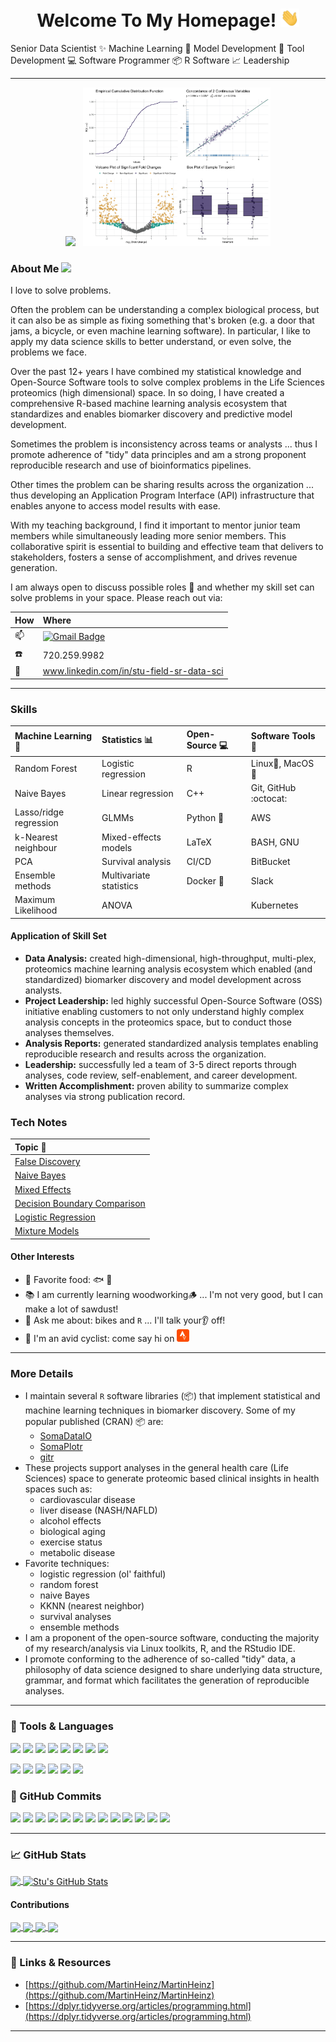 
<h1 align="center">
Welcome To My Homepage! <img src="https://raw.githubusercontent.com/stufield/stufield/main/wave.gif" width="30px">
</h1>


Senior Data Scientist ✨ Machine Learning 🚀 Model Development 🔧 Tool Development 💻 Software Programmer 📦 R Software 📈 Leadership

-----------------

<!--
GIFs:
<img src="https://media.giphy.com/media/v1.Y2lkPTc5MGI3NjExcnlzMnJnZnltb21mcmcxN2hlajhtcXJsbTVwNHl5M2w0ODU4MzFkbCZlcD12MV9pbnRlcm5hbF9naWZfYnlfaWQmY3Q9Zw/3o7TKz2eMXx7dn95FS/giphy.gif" width="200px">
-->
<p align="center">
<img src="https://raw.githubusercontent.com/stufield/stufield/main/toy-story-data.gif" width="350px">
&nbsp;
<img src="https://raw.githubusercontent.com/stufield/stufield/main/plot-grid.png" width="300px">
</p>



<!--
### Professional Summary

An experienced data scientist with 10+ years in the Life Sciences
proteomics (high dimensional) space,
Created, designed, and maintained a comprehensive R-based machine
learning analysis ecosystem that standardizes and enables biomarker
discovery and model development.
A strong proponent of reproducible research and bioinformatics pipelines.
Strong leadership and mentoring skills has lead to 40+ production
level, predictive models resulting in significant revenue generation.
Exceptional data visualization and manipulation, coupled with a
rigorous analytics approach, has driven biomarker discovery and
model development within the life sciences proteomics domain.
-->




<!--
You can find me on [![Twitter][1.2]][1], [![Instagram][4.2]][4], [![LinkedIn][3.2]][3].
-->



### About Me <img src="https://media.giphy.com/media/mGcNjsfWAjY5AEZNw6/giphy.gif" width="40px">

I love to solve problems.

Often the problem can be understanding a complex biological process, but
it can also be as simple as fixing something that's broken
(e.g. a door that jams, a bicycle, or even machine learning software).
In particular, I like to apply my data science skills to better
understand, or even solve, the problems we face.

Over the past 12+ years I have combined my statistical knowledge
and Open-Source Software tools to solve complex problems in the
Life Sciences proteomics (high dimensional) space.
In so doing, I have created a comprehensive R-based machine
learning analysis ecosystem that standardizes and enables
biomarker discovery and predictive model development.

Sometimes the problem is inconsistency across teams or analysts ...
thus I promote adherence of "tidy" data principles and am a
strong proponent reproducible research and use of bioinformatics pipelines.

Other times the problem can be sharing results across the organization ...
thus developing an Application Program Interface (API) infrastructure
that enables anyone to access model results with ease.

With my teaching background, I find it important to mentor junior team members
while simultaneously leading more senior members. This collaborative spirit
is essential to building and effective team that delivers to stakeholders,
fosters a sense of accomplishment, and drives revenue generation.

I am always open to discuss possible roles 🔭 and whether my skill set
can solve problems in your space. Please reach out via:

| How | Where        |
|:--- |:------------ |
| 📫  | [![Gmail Badge](https://img.shields.io/badge/-Gmail-c14438?style=flat-square&logo=Gmail&logoColor=white&link=mailto:stu.g.field@gmail.com)](mailto:stu.g.field@gmail.com) |
| ☎️   | 720.259.9982 |
| 🔗  | www.linkedin.com/in/stu-field-sr-data-sci |



--------------------


### Skills
| Machine Learning 🚀    | Statistics 📊        | Open-Source 💻 | Software Tools 🔧 |
|:---------------------- |:-------------------- |:-------------- |:----------------- |
| Random Forest          | Logistic regression  | R              | Linux🐧, MacOS 🍎 |
| Naive Bayes            | Linear regression    | C++            | Git, GitHub :octocat: |
| Lasso/ridge regression | GLMMs                | Python 🐍      | AWS               |
| k-Nearest neighbour    | Mixed-effects models | LaTeX          | BASH, GNU         |
| PCA                    | Survival analysis    | CI/CD          | BitBucket         |
| Ensemble methods       | Multivariate statistics | Docker 🐋   | Slack             |
| Maximum Likelihood     | ANOVA                |                | Kubernetes        |


#### Application of Skill Set

- **Data Analysis:** created high-dimensional,
  high-throughput, multi-plex, proteomics machine
  learning analysis ecosystem which enabled (and standardized)
  biomarker discovery and model development across analysts.
- **Project Leadership:** led highly successful Open-Source Software (OSS)
  initiative enabling customers to not only understand highly complex
  analysis concepts in the proteomics space, but to conduct those analyses themselves.
- **Analysis Reports:** generated standardized analysis templates
  enabling reproducible research and results across the organization.
- **Leadership:** successfully led a team of 3-5 direct reports through
  analyses, code review, self-enablement, and career development.
- **Written Accomplishment:** proven ability to summarize complex analyses via strong
  publication record.


### Tech Notes

| Topic 🚀                                                               |
|:---------------------------------------------------------------------- |
| [False Discovery](articles/tech-note-false-pos-q-values.md)            |
| [Naive Bayes](articles/naive-bayes-tech-note.md)                       |
| [Mixed Effects](articles/tech-note-mixed-effects.md)                   |
| [Decision Boundary Comparison](articles/decision-boundaries.md)        |
| [Logistic Regression](articles/logistic-regression.md)                 |
| [Mixture Models](articles/mixture-em.md)                               |


#### Other Interests
- 💬 Favorite food: 🐟 🌮
- 📚 I am currently learning woodworking🪵 ... I'm not very good, but I can make a lot of sawdust!
- 💬 Ask me about: bikes and `R` ... I'll talk your👂 off!
- 🚴 I'm an avid cyclist:
  come say hi on [<img src="https://raw.githubusercontent.com/stufield/stufield/main/strava-icon.svg" width="20px">][5]


----------------


### More Details

- I maintain several `R` software libraries (📦) that implement
  statistical and machine learning techniques in biomarker discovery.
  Some of my popular published (CRAN) 📦 are:
  - [SomaDataIO](https://github.com/SomaLogic/SomaDataIO)
  - [SomaPlotr](https://github.com/SomaLogic/SomaPlotr)
  - [gitr](https://github.com/stufield/gitr)
- These projects support analyses in the general health care (Life Sciences)
  space to generate proteomic based clinical insights in health spaces such as:
  - cardiovascular disease
  - liver disease (NASH/NAFLD)
  - alcohol effects
  - biological aging
  - exercise status
  - metabolic disease
- Favorite techniques:
  - logistic regression (ol' faithful)
  - random forest
  - naive Bayes
  - KKNN (nearest neighbor)
  - survival analyses
  - ensemble methods
- I am a proponent of the open-source software, conducting the majority
  of my research/analysis via Linux toolkits, R, and the RStudio IDE.
- I promote conforming to the adherence of so-called "tidy" data, a
  philosophy of data science designed to share underlying data
  structure, grammar, and format which facilitates the generation
  of reproducible analyses.


-------------------


<!--
Badges for X
![](https://img.shields.io/twitter/follow/stufield3?style=social)
![](https://img.shields.io/github/followers/stufield?style=social)
-->



### 🔧 Tools & Languages
<!-- Badges -->
![](https://img.shields.io/badge/Code-R-informational?style=flat&logo=R&logoColor=blue&color=blue)
![](https://img.shields.io/badge/GitHub-Actions-informational?style=flat&logo=github&logoColor=white&color=blue)
![](https://img.shields.io/badge/OS-Linux-informational?style=flat&logo=linux&color=blue)
![](https://img.shields.io/badge/OS-Mac-informational?style=flat&logo=apple&color=blue)
![](https://img.shields.io/badge/Shell-BASH,Zsh-informational?style=flat&logo=gnu-bash&color=blue)
![](https://img.shields.io/badge/Code-Make-informational?style=flat&logo=cmake&color=blue)
![](https://img.shields.io/badge/Editor-VIM-informational?style=flat&logo=vim&color=blue)
![](https://img.shields.io/badge/Tools-Docker-informational?style=flat&logo=docker&color=blue)

![](https://img.shields.io/badge/VCS-Git-informational?style=flat&logo=git&color=blue)
![](https://img.shields.io/badge/CI-Travis-informational?style=flat&logo=travis&color=blue)
![](https://img.shields.io/badge/CI-Jenkins-informational?style=flat&logo=jenkins&color=blue)
![](https://img.shields.io/badge/Cloud-Digital_Ocean-informational?style=flat&logo=digitalocean&color=blue)
![](https://img.shields.io/badge/Code-Python-informational?style=flat&logo=python&color=blue)
![](https://img.shields.io/badge/Collaboration-Slack-informational?style=flat&logo=slack&color=blue)


### 🔧 GitHub Commits
<!-- Badges -->
<!-- GH Badges -->
![](https://img.shields.io/github/last-commit/stufield/SomaDataIO?logo=github&label=SomaDataIO)
![](https://img.shields.io/github/last-commit/stufield/SomaPlotr?logo=github&label=SomaPlotr)
![](https://img.shields.io/github/last-commit/stufield/SomaScan.db?logo=github&label=SomaScan.db)
![](https://img.shields.io/github/last-commit/stufield/system-config?logo=github&label=system-config)
![](https://img.shields.io/github/last-commit/stufield/gitr?logo=github&label=gitr)
![](https://img.shields.io/github/last-commit/stufield/git-hooks?logo=github&label=git-hooks)
![](https://img.shields.io/github/last-commit/stufield/code-works?logo=github&label=code-works)
![](https://img.shields.io/github/last-commit/stufield/reprex-collection?logo=github&label=reprex-collection)
![](https://img.shields.io/github/last-commit/stufield/tech-notes?logo=github&label=tech-notes)
![](https://img.shields.io/github/last-commit/stufield/stutils?logo=github&label=stutils)
![](https://img.shields.io/github/last-commit/stufield/devel?logo=github&label=devel)
![](https://img.shields.io/github/last-commit/grapevine?logo=github&label=grapevine)
![](https://img.shields.io/github/last-commit/git-STAA-577?logo=github&label=git-STAA-577)


------------


### 📈 GitHub Stats

<a href="https://github.com/stufield/stufield">
  <img align="center" src="https://github-readme-stats.vercel.app/api/top-langs/?username=stufield&hide=java,html&title_color=ffffff&text_color=c9cacc&icon_color=2bbc8a&bg_color=1d1f21" />
</a>
<a href="https://github.com/stufield/stufield">
  <img align="center" src="https://github-readme-stats.vercel.app/api?username=stufield&show_icons=true&line_height=27&count_private=true&title_color=ffffff&text_color=c9cacc&icon_color=2bbc8a&bg_color=1d1f21" alt="Stu's GitHub Stats" />
</a>


#### Contributions

<a href="https://github.com/stufield/SomaDataIO">
  <img align="center" src="https://github-readme-stats.vercel.app/api/pin/?username=stufield&repo=SomaDataIO&title_color=ffffff&text_color=c9cacc&icon_color=2bbc8a&bg_color=1d1f21" />
</a>

<a href="https://github.com/stufield/SomaPlotr">
  <img align="center" src="https://github-readme-stats.vercel.app/api/pin/?username=stufield&repo=SomaPlotr&title_color=ffffff&text_color=c9cacc&icon_color=2bbc8a&bg_color=1d1f21" />
</a>

<a href="https://github.com/stufield/testthat">
  <img align="center" src="https://github-readme-stats.vercel.app/api/pin/?username=stufield&repo=testthat&title_color=ffffff&text_color=c9cacc&icon_color=2bbc8a&bg_color=1d1f21" />
</a>

<a href="https://github.com/stufield/tibble">
  <img align="center" src="https://github-readme-stats.vercel.app/api/pin/?username=stufield&repo=tibble&title_color=ffffff&text_color=c9cacc&icon_color=2bbc8a&bg_color=1d1f21" />
</a>



------------


### 🔗 Links & Resources

- [https://github.com/MartinHeinz/MartinHeinz](https://github.com/MartinHeinz/MartinHeinz)
- [https://dplyr.tidyverse.org/articles/programming.html](https://dplyr.tidyverse.org/articles/programming.html)


------------

<!-- links to social media icons -->

<!-- icons with padding -->
[1.1]: http://i.imgur.com/tXSoThF.png (twitter icon with padding)
[2.1]: http://i.imgur.com/0o48UoR.png (github icon with padding)

<!-- icons without padding -->
[1.2]: http://i.imgur.com/wWzX9uB.png (twitter icon without padding)
[2.2]: http://i.imgur.com/9I6NRUm.png (github icon without padding)
[3.2]: https://raw.githubusercontent.com/stufield/stufield/main/linkedin-3-16.png
[4.2]: https://raw.githubusercontent.com/stufield/stufield/main/icons8-instagram-24.png
[5.1]: https://raw.githubusercontent.com/stufield/stufield/main/strava-icon.svg
[5.2]: https://raw.githubusercontent.com/stufield/stufield/main/icons8-strava-24.png

<!-- links to your social media accounts -->
[1]: https://twitter.com/stufield3
[2]: https://github.com/stufield
[3]: https://www.linkedin.com/in/stu-field-133396a
[4]: https://www.instagram.com/carlito_caliente/
[5]: https://www.strava.com/athletes/3292229



<!--
**stufield/stufield** is a ✨ _special_ ✨ repository because its `README.md` (this file) appears on your GitHub profile.
https://emojipedia.org/emoji/
https://www.fileformat.info/index.htm
https://imgur.com
-->
